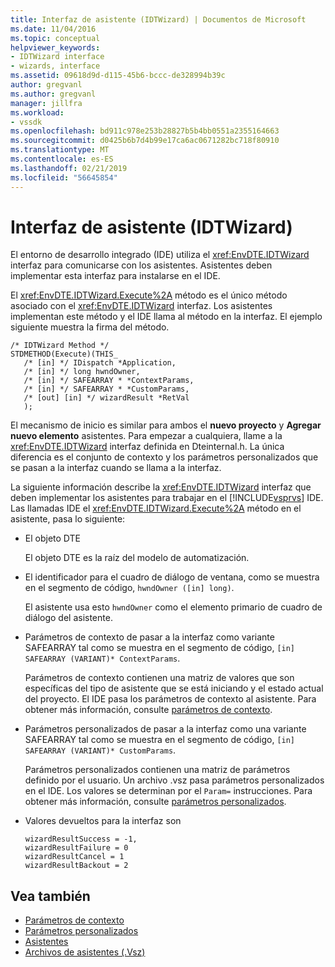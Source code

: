 ```yaml
---
title: Interfaz de asistente (IDTWizard) | Documentos de Microsoft
ms.date: 11/04/2016
ms.topic: conceptual
helpviewer_keywords:
- IDTWizard interface
- wizards, interface
ms.assetid: 09618d9d-d115-45b6-bccc-de328994b39c
author: gregvanl
ms.author: gregvanl
manager: jillfra
ms.workload:
- vssdk
ms.openlocfilehash: bd911c978e253b28827b5b4bb0551a2355164663
ms.sourcegitcommit: d0425b6b7d4b99e17ca6ac0671282bc718f80910
ms.translationtype: MT
ms.contentlocale: es-ES
ms.lasthandoff: 02/21/2019
ms.locfileid: "56645854"
---
```

# <a name="wizard-interface-idtwizard"></a>Interfaz de asistente (IDTWizard)
El entorno de desarrollo integrado (IDE) utiliza el <xref:EnvDTE.IDTWizard> interfaz para comunicarse con los asistentes. Asistentes deben implementar esta interfaz para instalarse en el IDE.

 El <xref:EnvDTE.IDTWizard.Execute%2A> método es el único método asociado con el <xref:EnvDTE.IDTWizard> interfaz. Los asistentes implementan este método y el IDE llama al método en la interfaz. El ejemplo siguiente muestra la firma del método.

```
/* IDTWizard Method */
STDMETHOD(Execute)(THIS_
   /* [in] */ IDispatch *Application,
   /* [in] */ long hwndOwner,
   /* [in] */ SAFEARRAY * *ContextParams,
   /* [in] */ SAFEARRAY * *CustomParams,
   /* [out] [in] */ wizardResult *RetVal
   );
```

 El mecanismo de inicio es similar para ambos el **nuevo proyecto** y **Agregar nuevo elemento** asistentes. Para empezar a cualquiera, llame a la <xref:EnvDTE.IDTWizard> interfaz definida en Dteinternal.h. La única diferencia es el conjunto de contexto y los parámetros personalizados que se pasan a la interfaz cuando se llama a la interfaz.

 La siguiente información describe la <xref:EnvDTE.IDTWizard> interfaz que deben implementar los asistentes para trabajar en el [!INCLUDE[vsprvs](../../code-quality/includes/vsprvs_md.md)] IDE. Las llamadas IDE el <xref:EnvDTE.IDTWizard.Execute%2A> método en el asistente, pasa lo siguiente:

-   El objeto DTE

     El objeto DTE es la raíz del modelo de automatización.

-   El identificador para el cuadro de diálogo de ventana, como se muestra en el segmento de código, `hwndOwner ([in] long)`.

     El asistente usa esto `hwndOwner` como el elemento primario de cuadro de diálogo del asistente.

-   Parámetros de contexto de pasar a la interfaz como variante SAFEARRAY tal como se muestra en el segmento de código, `[in] SAFEARRAY (VARIANT)* ContextParams`.

     Parámetros de contexto contienen una matriz de valores que son específicas del tipo de asistente que se está iniciando y el estado actual del proyecto. El IDE pasa los parámetros de contexto al asistente. Para obtener más información, consulte [parámetros de contexto](../../extensibility/internals/context-parameters.md).

-   Parámetros personalizados de pasar a la interfaz como una variante SAFEARRAY tal como se muestra en el segmento de código, `[in] SAFEARRAY (VARIANT)* CustomParams`.

     Parámetros personalizados contienen una matriz de parámetros definido por el usuario. Un archivo .vsz pasa parámetros personalizados en el IDE. Los valores se determinan por el `Param=` instrucciones. Para obtener más información, consulte [parámetros personalizados](../../extensibility/internals/custom-parameters.md).

-   Valores devueltos para la interfaz son

    ```
    wizardResultSuccess = -1,
    wizardResultFailure = 0
    wizardResultCancel = 1
    wizardResultBackout = 2
    ```

## <a name="see-also"></a>Vea también
- [Parámetros de contexto](../../extensibility/internals/context-parameters.md)
- [Parámetros personalizados](../../extensibility/internals/custom-parameters.md)
- [Asistentes](../../extensibility/internals/wizards.md)
- [Archivos de asistentes (.Vsz)](../../extensibility/internals/wizard-dot-vsz-file.md)